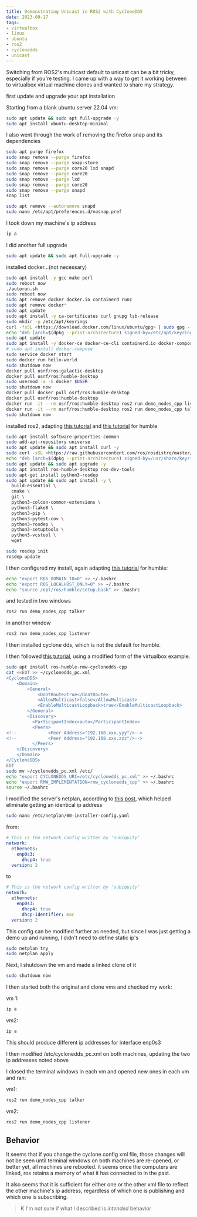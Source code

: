 ```yaml
---
title: Demonstrating Unicast in ROS2 with CycloneDDS
date: 2023-09-17
tags:
- virtualbox
- linux
- ubuntu
- ros2
- cyclonedds
- unicast
---
```


Switching from ROS2's multicast default to unicast can be a bit tricky, especially if you're testing.  I came up with a way to get it working between to virtualbox virtual machine clones and wanted to share my strategy.

first update and upgrade your apt installation

Starting from a blank ubuntu server 22.04 vm:

```bash
sudo apt update && sudo apt full-upgrade -y
sudo apt install ubuntu-desktop-minimal 
```

I also went through the work of removing the firefox snap and its dependencies

```bash
sudo apt purge firefox
sudo snap remove --purge firefox
sudo snap remove --purge snap-store
sudo snap remove --purge core20 lxd snapd
sudo snap remove --purge core20
sudo snap remove --purge lxd
sudo snap remove --purge core20
sudo snap remove --purge snapd
snap list
```

```bash
sudo apt remove --autoremove snapd
sudo nano /etc/apt/preferences.d/nosnap.pref
```

I took down my machine's ip address

```bash
ip a
```

I did another full upgrade

```bash
sudo apt update && sudo apt full-upgrade -y
```

installed docker...(not necessary)

```bash
sudo apt install -y gcc make perl
sudo reboot now
./autorun.sh
sudo reboot now
sudo apt remove docker docker.io containerd runc
sudo apt remove docker*
sudo apt update
sudo apt install -y ca-certificates curl gnupg lsb-release
sudo mkdir -p /etc/apt/keyrings
curl -fsSL <https://download.docker.com/linux/ubuntu/gpg> | sudo gpg --dearmor -o /etc/apt/keyrings/docker.gpg
echo "deb [arch=$(dpkg --print-architecture) signed-by=/etc/apt/keyrings/docker.gpg] <https://download.docker.com/linux/ubuntu> $(lsb_release -cs) stable" | sudo tee /etc/apt/sources.list.d/docker.list > /dev/null
sudo apt update
sudo apt install -y docker-ce docker-ce-cli containerd.io docker-compose-plugin
# sudo apt install docker-compose
sudo service docker start
sudo docker run hello-world
sudo shutdown now
docker pull osrf/ros:galactic-desktop
docker pull osrf/ros:humble-desktop
sudo usermod -a -G docker $USER
sudo shutdown now
docker pull docker pull osrf/ros:humble-desktop
docker pull osrf/ros:humble-desktop
docker run -it --rm osrf/ros:humble-desktop ros2 run demo_nodes_cpp listener
docker run -it --rm osrf/ros:humble-desktop ros2 run demo_nodes_cpp talker
sudo shutdown now
```

installed ros2, adapting [this tutorial](https://robot-deployment.bitbucket.io/tutorials/virtual%20machine/02-installing-ros-and-configuring-your-environment/01-installing-ros/) and [this tutorial](https://robot-deployment.bitbucket.io/tutorials/virtual%20machine/02-installing-ros-and-configuring-your-environment/02-configuring-your-environment/) for humble

```bash
sudo apt install software-properties-common
sudo add-apt-repository universe
sudo apt update && sudo apt install curl -y
sudo curl -sSL <https://raw.githubusercontent.com/ros/rosdistro/master/ros.key> -o /usr/share/keyrings/ros-archive-keyring.gpg
echo "deb [arch=$(dpkg --print-architecture) signed-by=/usr/share/keyrings/ros-archive-keyring.gpg] <http://packages.ros.org/ros2/ubuntu> $(. /etc/os-release && echo $UBUNTU_CODENAME) main" | sudo tee /etc/apt/sources.list.d/ros2.list > /dev/null
sudo apt update && sudo apt upgrade -y
sudo apt install ros-humble-desktop ros-dev-tools
sudo apt-get install python3-rosdep
sudo apt update && sudo apt install -y \
  build-essential \
  cmake \
  git \
  python3-colcon-common-extensions \
  python3-flake8 \
  python3-pip \
  python3-pytest-cov \
  python3-rosdep \
  python3-setuptools \
  python3-vcstool \
  wget

sudo rosdep init
rosdep update
```

I then configured my install, again adapting [this tutorial](https://robot-deployment.bitbucket.io/tutorials/virtual%20machine/02-installing-ros-and-configuring-your-environment/02-configuring-your-environment/) for humble:

```bash
echo "export ROS_DOMAIN_ID=0" >> ~/.bashrc
echo "export ROS_LOCALHOST_ONLY=0" >> ~/.bashrc
echo "source /opt/ros/humble/setup.bash" >> .bashrc
```

and tested in two windows

```bash
ros2 run demo_nodes_cpp talker
```

in another window

```bash
ros2 run demo_nodes_cpp listener
```

I then installed cyclone dds, which is not the default for humble.

I then followed [this tutorial](https://robot-deployment.bitbucket.io/tutorials/ssh-and-networking/04-unicast-with-cyclone/), using a modified form of the virtualbox example.

```bash
sudo apt install ros-humble-rmw-cyclonedds-cpp
cat <<EOT >> ~/cyclonedds_pc.xml
<CycloneDDS>
    <Domain>
        <General>
            <DontRoute>true</DontRoute>        
            <AllowMulticast>false</AllowMulticast>
            <EnableMulticastLoopback>true</EnableMulticastLoopback>
        </General>
        <Discovery>
          <ParticipantIndex>auto</ParticipantIndex>
          <Peers>
<!--            <Peer Address="192.168.xxx.yyy"/>-->
<!--            <Peer Address="192.168.xxx.zzz"/>-->
          </Peers>
    </Discovery>
    </Domain>
</CycloneDDS>
EOT
sudo mv ~/cyclonedds_pc.xml /etc/
echo "export CYCLONEDDS_URI=/etc/cyclonedds_pc.xml" >> ~/.bashrc
echo "export RMW_IMPLEMENTATION=rmw_cyclonedds_cpp" >> ~/.bashrc
source ~/.bashrc
```

I modified  the server's netplan, according to [this post](http://localhost:1313/notebook/docker/two-clones/), which helped eliminate getting an identical ip address

```bash
sudo nano /etc/netplan/00-installer-config.yaml
```

from:

```yaml
# This is the network config written by 'subiquity'
network:
  ethernets:
    enp0s3:
      dhcp4: true
  version: 2
```

to

```yaml
# This is the network config written by 'subiquity'
network:
  ethernets:
    enp0s3:
      dhcp4: true
      dhcp-identifier: mac
  version: 2
```

This config can be modified further as needed, but since I was just getting a demo up and running, I didn't need to define static ip's

```bash
sudo netplan try
sudo netplan apply
```

Next, I shutdown the vm and made a linked clone of it

```bash
sudo shutdown now
```

I then started both the original and clone vms and checked my work:

vm 1:

```bash
ip a
```

vm2:

```bash
ip a
```

This should produce different ip addresses for interface enp0s3

I then modified /etc/cyclonedds_pc.xml on both machines, updating the two ip addresses noted above

I closed the terminal windows in each vm and opened new ones in each vm and ran:

vm1:

```bash
ros2 run demo_nodes_cpp talker
```

vm2:

```bash
ros2 run demo_nodes_cpp listener
```

## Behavior

It seems that if you change the cyclone config xml file, those changes will not be seen until terminal windows on both machines are re-opened, or better yet, all machines are rebooted.  it seems once the computers are linked, ros retains a memory of what it has connected to in the past.

It also seems that it is sufficient for either one or the other xml file to reflect the other machine's ip address, regardless of which one is publishing and which one is subscribing.  

>K I'm not sure if what I described is _intended_ behavior